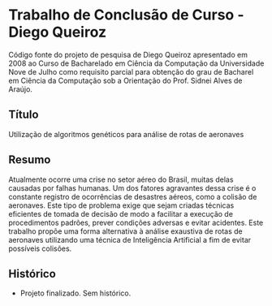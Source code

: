 ﻿# Trabalho de Conclusão de Curso - Diego Queiroz

Código fonte do projeto de pesquisa de Diego Queiroz apresentado em 2008 ao Curso de Bacharelado
em Ciência da Computação da Universidade Nove de Julho como requisito parcial para obtenção do
grau de Bacharel em Ciência da Computação sob a Orientação do Prof. Sidnei Alves de Araújo.

## Título

Utilização de algoritmos genéticos para análise de rotas de aeronaves

## Resumo

Atualmente ocorre uma crise no setor aéreo do Brasil, muitas delas causadas por falhas humanas.
Um dos fatores agravantes dessa crise é o constante registro de ocorrências de desastres aéreos,
como a colisão de aeronaves. Este tipo de problema exige que sejam criadas técnicas eficientes
de tomada de decisão de modo a facilitar a execução de procedimentos padrões, prever condições
adversas e evitar acidentes. Este trabalho propõe uma forma alternativa à análise exaustiva de
rotas de aeronaves utilizando uma técnica de Inteligência Artificial a fim de evitar possíveis
colisões.

## Histórico

 * Projeto finalizado. Sem histórico.

